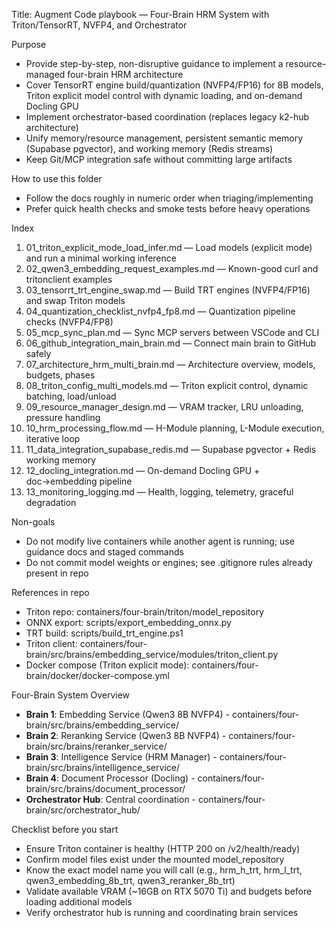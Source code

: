 Title: Augment Code playbook — Four-Brain HRM System with Triton/TensorRT, NVFP4, and Orchestrator

Purpose
- Provide step-by-step, non-disruptive guidance to implement a resource-managed four-brain HRM architecture
- Cover TensorRT engine build/quantization (NVFP4/FP16) for 8B models, Triton explicit model control with dynamic loading, and on-demand Docling GPU
- Implement orchestrator-based coordination (replaces legacy k2-hub architecture)
- Unify memory/resource management, persistent semantic memory (Supabase pgvector), and working memory (Redis streams)
- Keep Git/MCP integration safe without committing large artifacts

How to use this folder
- Follow the docs roughly in numeric order when triaging/implementing
- Prefer quick health checks and smoke tests before heavy operations

Index
1) 01_triton_explicit_mode_load_infer.md — Load models (explicit mode) and run a minimal working inference
2) 02_qwen3_embedding_request_examples.md — Known-good curl and tritonclient examples
3) 03_tensorrt_trt_engine_swap.md — Build TRT engines (NVFP4/FP16) and swap Triton models
4) 04_quantization_checklist_nvfp4_fp8.md — Quantization pipeline checks (NVFP4/FP8)
5) 05_mcp_sync_plan.md — Sync MCP servers between VSCode and CLI
6) 06_github_integration_main_brain.md — Connect main brain to GitHub safely
7) 07_architecture_hrm_multi_brain.md — Architecture overview, models, budgets, phases
8) 08_triton_config_multi_models.md — Triton explicit control, dynamic batching, load/unload
9) 09_resource_manager_design.md — VRAM tracker, LRU unloading, pressure handling
10) 10_hrm_processing_flow.md — H-Module planning, L-Module execution, iterative loop
11) 11_data_integration_supabase_redis.md — Supabase pgvector + Redis working memory
12) 12_docling_integration.md — On-demand Docling GPU + doc→embedding pipeline
13) 13_monitoring_logging.md — Health, logging, telemetry, graceful degradation

Non-goals
- Do not modify live containers while another agent is running; use guidance docs and staged commands
- Do not commit model weights or engines; see .gitignore rules already present in repo

References in repo
- Triton repo: containers/four-brain/triton/model_repository
- ONNX export: scripts/export_embedding_onnx.py
- TRT build: scripts/build_trt_engine.ps1
- Triton client: containers/four-brain/src/brains/embedding_service/modules/triton_client.py
- Docker compose (Triton explicit mode): containers/four-brain/docker/docker-compose.yml

Four-Brain System Overview
- **Brain 1**: Embedding Service (Qwen3 8B NVFP4) - containers/four-brain/src/brains/embedding_service/
- **Brain 2**: Reranking Service (Qwen3 8B NVFP4) - containers/four-brain/src/brains/reranker_service/
- **Brain 3**: Intelligence Service (HRM Manager) - containers/four-brain/src/brains/intelligence_service/
- **Brain 4**: Document Processor (Docling) - containers/four-brain/src/brains/document_processor/
- **Orchestrator Hub**: Central coordination - containers/four-brain/src/orchestrator_hub/

Checklist before you start
- Ensure Triton container is healthy (HTTP 200 on /v2/health/ready)
- Confirm model files exist under the mounted model_repository
- Know the exact model name you will call (e.g., hrm_h_trt, hrm_l_trt, qwen3_embedding_8b_trt, qwen3_reranker_8b_trt)
- Validate available VRAM (~16GB on RTX 5070 Ti) and budgets before loading additional models
- Verify orchestrator hub is running and coordinating brain services
